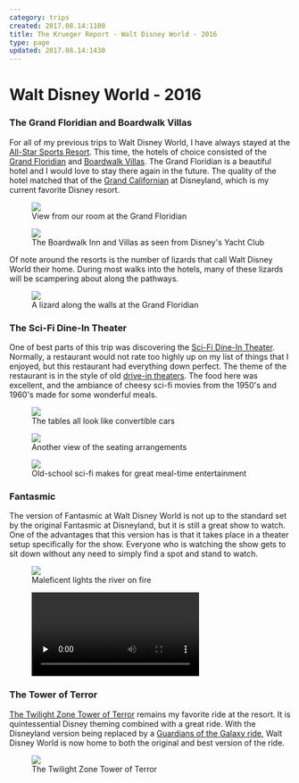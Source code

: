 ```yaml
---
category: trips
created: 2017.08.14:1100
title: The Krueger Report - Walt Disney World - 2016
type: page
updated: 2017.08.14:1430
---
```


# Walt Disney World - 2016

### The Grand Floridian and Boardwalk Villas

For all of my previous trips to Walt Disney World, I have always stayed at the [All-Star Sports Resort](https://en.wikipedia.org/wiki/Disney%27s_All-Star_Sports_Resort). This time, the hotels of choice consisted of the [Grand Floridian](https://en.wikipedia.org/wiki/Disney%27s_Grand_Floridian_Resort_%26_Spa) and [Boardwalk Villas](https://en.wikipedia.org/wiki/Disney%27s_BoardWalk_Resort#Villas). The Grand Floridian is a beautiful hotel and I would love to stay there again in the future. The quality of the hotel matched that of the [Grand Californian](https://en.wikipedia.org/wiki/Disney%27s_Grand_Californian_Hotel_%26_Spa) at Disneyland, which is my current favorite Disney resort.

<figure>
	<img src='/images/walt-disney-world-2016_grand-floridian.jpg'>
	<figcaption>View from our room at the Grand Floridian</figcaption>
</figure>

<figure>
	<img src='/images/walt-disney-world-2016_boardwalk.jpg'>
	<figcaption>The Boardwalk Inn and Villas as seen from Disney's Yacht Club<figcaption>
</figure>

Of note around the resorts is the number of lizards that call Walt Disney World their home. During most walks into the hotels, many of these lizards will be scampering about along the pathways.

<figure>
	<img src='/images/walt-disney-world-2016_lizard.jpg'>
	<figcaption>A lizard along the walls at the Grand Floridian</figcaption>
</figure>

### The Sci-Fi Dine-In Theater

One of best parts of this trip was discovering the [Sci-Fi Dine-In Theater](https://en.wikipedia.org/wiki/Sci-Fi_Dine-In_Theater_Restaurant). Normally, a restaurant would not rate too highly up on my list of things that I enjoyed, but this restaurant had everything down perfect. The theme of the restaurant is in the style of old [drive-in theaters](https://en.wikipedia.org/wiki/Drive-in_theater). The food here was excellent, and the ambiance of cheesy sci-fi movies from the 1950's and 1960's made for some wonderful meals.

<figure>
	<img src='/images/walt-disney-world-2016_theater-cars.jpg'>
	<figcaption>The tables all look like convertible cars</figcaption>
</figure>

<figure>
	<img src='/images/walt-disney-world-2016_theater-tables.jpg'>
	<figcaption>Another view of the seating arrangements</figcaption>
</figure>

<figure>
	<img src='/images/walt-disney-world-2016_theater-screen.jpg'>
	<figcaption>Old-school sci-fi makes for great meal-time entertainment</figcaption>
</figure>

### Fantasmic

The version of Fantasmic at Walt Disney World is not up to the standard set by the original Fantasmic at Disneyland, but it is still a great show to watch. One of the advantages that this version has is that it takes place in a theater setup specifically for the show. Everyone who is watching the show gets to sit down without any need to simply find a spot and stand to watch.

<figure>
	<img src='/images/walt-disney-world-2016_fantasmic-dragon.jpg'>
	<figcaption>Maleficent lights the river on fire</figcaption>
</figure>

<figure>
	<video src="/images/walt-disney-world-2016_fantasmic-finale.mp4" preload="none"></video>
</figure>

### The Tower of Terror

[The Twilight Zone Tower of Terror](https://en.wikipedia.org/wiki/The_Twilight_Zone_Tower_of_Terror) remains my favorite ride at the resort. It is quintessential Disney theming combined with a great ride. With the Disneyland version being replaced by a [Guardians of the Galaxy ride](https://en.wikipedia.org/wiki/Guardians_of_the_Galaxy_–_Mission:_Breakout!),  Walt Disney World is now home to both the original and best version of the ride.

<figure>
	<img src='/images/walt-disney-world-2016_tower.jpg'>
	<figcaption>The Twilight Zone Tower of Terror</figcaption>
</figure>
